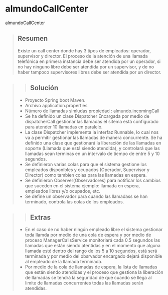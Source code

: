 # almundoCallCenter
almundoCallCenter

> ## **Resumen**
> Existe un call center donde hay 3 tipos de empleados: operador, supervisor
y director. El proceso de la atención de una llamada telefónica en primera
instancia debe ser atendida por un operador, si no hay ninguno libre debe
ser atendida por un supervisor, y de no haber tampoco supervisores libres
debe ser atendida por un director.

>> ## **Solución**
> - Proyecto Spring boot Maven.
> - Archivo application.properties
> - Número de llamadas simludas propiedad : almundo.incomingCall
> - Se ha definido un clase Dispatcher Encargada por medio de dispatcherCall
gestionar las llamadas el sitema está configurado para atender 10 llamadas en paralelo.
> - La clase Dispatcher implementa la interfaz Runnable, lo cual nos va a permitir gestionar las 
llamadas de manera concurrente.
>Se ha definido una clase que gestionará la liberación de las llamadas en soporte (Llamada que está siendo atendida),
y controlará que las llamadas sean terminas en un intervalo de tiempo de entre 5 y 10 segundos.
> - Se definieron varias colas para que el sistema gestione los empleados disponibles y ocupados (Operador, Supervisor y Director)
como tambien colas para las llamadas en espera.
> - Se definieron  Observer(Observadores) para notificar los cambios que suceden en el sistema ejemplo: llamada en espera, empleados libres y/o ocupados, etc.
> - Se define un observador para cuando las llamadass  se han terminado, controla las colas de los empleados.

>> ## **Extras**
> - En el caso de no haber ningún empleado libre el sistema gestionar toda llamda por medio de una cola de espera y
por medio de proceso ManagerCallsService monitoriará cada 0.5 segundos
las llamadas que están siendo atentidas y en el momento que alguna llamada esté dentro del rango de los 5 a 10 segundos, está será terminada
y por medio del obsrvador encargado dejará disponible al empleado de la llamada terminada.
> - Por medio de la cola de llamadas de espera, la lista de llamadas que están siendo atendidas y el proceso que gestiona la liberación de llamadas se tendrá la seguridad de que
cuando se llega al limite de llamadas concurrentes todas las llamadas serán atendidas.

